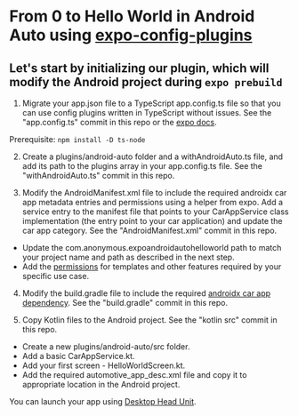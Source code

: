 # From 0 to Hello World in Android Auto using [expo-config-plugins](https://docs.expo.dev/config-plugins/introduction/)

## Let's start by initializing our plugin, which will modify the Android project during ```expo prebuild```

1. Migrate your app.json file to a TypeScript app.config.ts file so that you can use config plugins written in TypeScript without issues. See the "app.config.ts" commit in this repo or the [expo docs](https://docs.expo.dev/guides/typescript/).

Prerequisite:
```npm install -D ts-node```

2. Create a plugins/android-auto folder and a withAndroidAuto.ts file, and add its path to the plugins array in your app.config.ts file. See the "withAndroidAuto.ts" commit in this repo.

3. Modify the AndroidManifest.xml file to include the required androidx car app metadata entries and permissions using a helper from expo. Add a service entry to the manifest file that points to your CarAppService class implementation (the entry point to your car application) and update the car app category. See the "AndroidManifest.xml" commit in this repo.

  - Update the com.anonymous.expoandroidautohelloworld path to match your project name and path as described in the next step.
  - Add the [permissions](https://developer.android.com/reference/androidx/car/app/CarAppPermission) for templates and other features required by your specific use case.

4. Modify the build.gradle file to include the required [androidx car app dependency](https://developer.android.com/jetpack/androidx/releases/car-app). See the "build.gradle" commit in this repo.

5. Copy Kotlin files to the Android project. See the "kotlin src" commit in this repo.
  - Create a new plugins/android-auto/src folder.
  - Add a basic CarAppService.kt.
  - Add your first screen - HelloWorldScreen.kt.
  - Add the required automotive_app_desc.xml file and copy it to appropriate location in the Android project.

You can launch your app using [Desktop Head Unit](https://developer.android.com/training/cars/testing/dhu).
